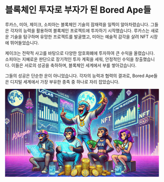# 블록체인 투자로 부자가 된 Bored Ape들

루카스, 미아, 제이크, 소피아는 블록체인 기술의 잠재력을 일찍이 알아차렸습니다. 그들은 각자의 능력을 활용하여 블록체인 프로젝트에 투자하기 시작했습니다. 루카스는 새로운 기술을 탐구하며 유망한 프로젝트를 발굴했고, 미아는 예술적 감각을 살려 NFT 시장에 뛰어들었습니다.

제이크는 전략적 사고를 바탕으로 다양한 암호화폐에 투자하여 큰 수익을 올렸습니다. 소피아는 지혜로운 판단으로 장기적인 투자 계획을 세워, 안정적인 수익을 창출했습니다. 이들은 서로의 성공을 축하하며, 블록체인 세계에서 부를 쌓아갔습니다.

그들의 성공은 단순한 운이 아니었습니다. 각자의 능력과 협력의 결과로, Bored Ape들은 디지털 세계에서 가장 부유한 종족 중 하나로 자리 잡았습니다.

![블록체인 투자로 부자가 된 Bored Ape들](../images/02.png)
